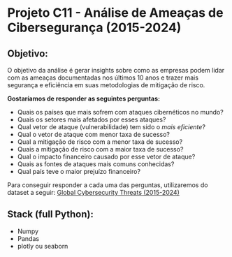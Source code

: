 # Projeto C11 - Análise de Ameaças de Cibersegurança (2015-2024)

## Objetivo:

O objetivo da análise é gerar insights sobre como as empresas podem lidar com as ameaças documentadas nos últimos 10 anos e trazer mais segurança e eficiência em suas metodologias de mitigação de risco.

<b>Gostaríamos de responder as seguintes perguntas:</b>
- Quais os países que mais sofrem com ataques cibernéticos no mundo?
- Quais os setores mais afetados por esses ataques?
- Qual vetor de ataque (vulnerabilidade) tem sido o *mais eficiente*?
- Qual o vetor de ataque com menor taxa de sucesso?
- Qual a mitigação de risco com a menor taxa de sucesso?
- Quais a mitigação de risco com a maior taxa de sucesso?
- Qual o impacto financeiro causado por esse vetor de ataque?
- Quais as fontes de ataques mais comuns conhecidas?
- Qual país teve o maior prejuízo financeiro?


Para conseguir responder a cada uma das perguntas, utilizaremos do dataset a seguir: <a href="https://www.kaggle.com/datasets/atharvasoundankar/global-cybersecurity-threats-2015-2024">Global Cybersecurity Threats (2015-2024)</a>


## Stack (full Python):
- Numpy
- Pandas
- plotly ou seaborn